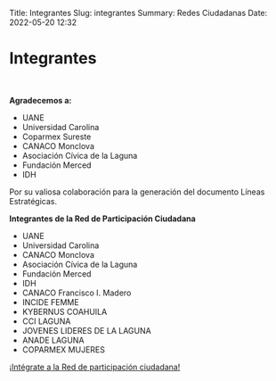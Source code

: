 Title: Integrantes
Slug: integrantes
Summary: Redes Ciudadanas
Date: 2022-05-20 12:32


<h1> Integrantes </h1>
<br>

**Agradecemos a:**

* UANE
* Universidad Carolina
* Coparmex Sureste
* CANACO Monclova
* Asociación Cívica de la Laguna
* Fundación Merced
* IDH

Por su valiosa colaboración para la generación del documento Líneas Estratégicas. 

**Integrantes de la Red de Participación Ciudadana** 

* UANE
* Universidad Carolina
* CANACO Monclova
* Asociación Cívica de la Laguna
* Fundación Merced
* IDH
* CANACO Francisco I. Madero
* INCIDE FEMME
* KYBERNUS COAHUILA
* CCI LAGUNA
* JOVENES LIDERES DE LA LAGUNA
* ANADE LAGUNA
* COPARMEX MUJERES

[¡Intégrate a la Red de participación ciudadana!]("#")

